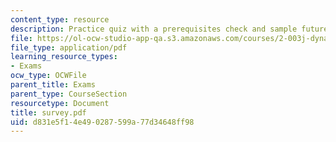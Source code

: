 ```yaml
---
content_type: resource
description: Practice quiz with a prerequisites check and sample future problems.
file: https://ol-ocw-studio-app-qa.s3.amazonaws.com/courses/2-003j-dynamics-and-control-i-fall-2007/d831e5f14e490287599a77d34648ff98_survey.pdf
file_type: application/pdf
learning_resource_types:
- Exams
ocw_type: OCWFile
parent_title: Exams
parent_type: CourseSection
resourcetype: Document
title: survey.pdf
uid: d831e5f1-4e49-0287-599a-77d34648ff98
---
```

